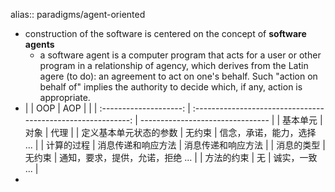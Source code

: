 alias:: paradigms/agent-oriented
- construction of the software is centered on the concept of **software agents**
  - a software agent is a computer program that acts for a user or other program in a relationship of agency, which derives from the Latin agere (to do): an agreement to act on one's behalf. Such "action on behalf of" implies the authority to decide which, if any, action is appropriate.
- |                                |          OOP           |                             AOP                              |                                  |
  | :--------------------: | :----------------------------------------------------------: | -------------------------------- |
  |        基本单元        |                             对象                             | 代理                             |
  | 定义基本单元状态的参数 |                            无约束                            | 信念，承诺，能力，选择 ...       |
  |       计算的过程       | 消息传递和响应方法 | 消息传递和响应方法               |
  |       消息的类型       |                            无约束                            | 通知，要求，提供，允诺，拒绝 ... |
  |       方法的约束       |                              无                              | 诚实，一致 ...                   |
-